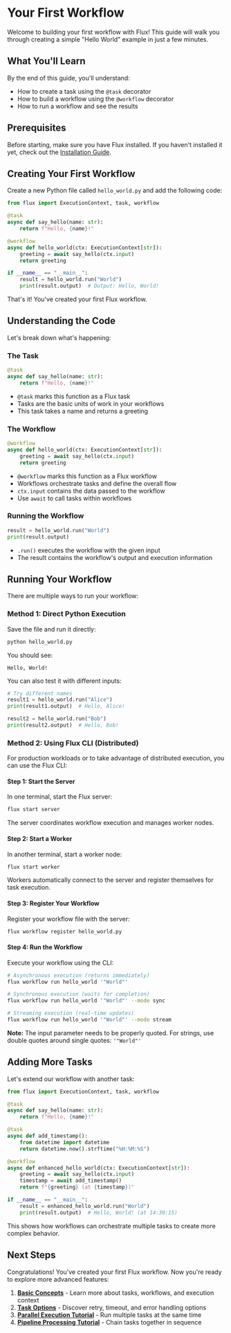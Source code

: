 # Your First Workflow

Welcome to building your first workflow with Flux! This guide will walk you through creating a simple "Hello World" example in just a few minutes.

## What You'll Learn

By the end of this guide, you'll understand:
- How to create a task using the `@task` decorator
- How to build a workflow using the `@workflow` decorator
- How to run a workflow and see the results

## Prerequisites

Before starting, make sure you have Flux installed. If you haven't installed it yet, check out the [Installation Guide](installation.md).

## Creating Your First Workflow

Create a new Python file called `hello_world.py` and add the following code:

```python
from flux import ExecutionContext, task, workflow

@task
async def say_hello(name: str):
    return f"Hello, {name}!"

@workflow
async def hello_world(ctx: ExecutionContext[str]):
    greeting = await say_hello(ctx.input)
    return greeting

if __name__ == "__main__":
    result = hello_world.run("World")
    print(result.output)  # Output: Hello, World!
```

That's it! You've created your first Flux workflow.

## Understanding the Code

Let's break down what's happening:

### The Task
```python
@task
async def say_hello(name: str):
    return f"Hello, {name}!"
```
- `@task` marks this function as a Flux task
- Tasks are the basic units of work in your workflows
- This task takes a name and returns a greeting

### The Workflow
```python
@workflow
async def hello_world(ctx: ExecutionContext[str]):
    greeting = await say_hello(ctx.input)
    return greeting
```
- `@workflow` marks this function as a Flux workflow
- Workflows orchestrate tasks and define the overall flow
- `ctx.input` contains the data passed to the workflow
- Use `await` to call tasks within workflows

### Running the Workflow
```python
result = hello_world.run("World")
print(result.output)
```
- `.run()` executes the workflow with the given input
- The result contains the workflow's output and execution information

## Running Your Workflow

There are multiple ways to run your workflow:

### Method 1: Direct Python Execution

Save the file and run it directly:

```bash
python hello_world.py
```

You should see:
```
Hello, World!
```

You can also test it with different inputs:

```python
# Try different names
result1 = hello_world.run("Alice")
print(result1.output)  # Hello, Alice!

result2 = hello_world.run("Bob")
print(result2.output)  # Hello, Bob!
```

### Method 2: Using Flux CLI (Distributed)

For production workloads or to take advantage of distributed execution, you can use the Flux CLI:

#### Step 1: Start the Server
In one terminal, start the Flux server:

```bash
flux start server
```

The server coordinates workflow execution and manages worker nodes.

#### Step 2: Start a Worker
In another terminal, start a worker node:

```bash
flux start worker
```

Workers automatically connect to the server and register themselves for task execution.

#### Step 3: Register Your Workflow
Register your workflow file with the server:

```bash
flux workflow register hello_world.py
```

#### Step 4: Run the Workflow
Execute your workflow using the CLI:

```bash
# Asynchronous execution (returns immediately)
flux workflow run hello_world '"World"'

# Synchronous execution (waits for completion)
flux workflow run hello_world '"World"' --mode sync

# Streaming execution (real-time updates)
flux workflow run hello_world '"World"' --mode stream
```

**Note:** The input parameter needs to be properly quoted. For strings, use double quotes around single quotes: `'"World"'`

## Adding More Tasks

Let's extend our workflow with another task:

```python
from flux import ExecutionContext, task, workflow

@task
async def say_hello(name: str):
    return f"Hello, {name}!"

@task
async def add_timestamp():
    from datetime import datetime
    return datetime.now().strftime("%H:%M:%S")

@workflow
async def enhanced_hello_world(ctx: ExecutionContext[str]):
    greeting = await say_hello(ctx.input)
    timestamp = await add_timestamp()
    return f"{greeting} (at {timestamp})"

if __name__ == "__main__":
    result = enhanced_hello_world.run("World")
    print(result.output)  # Hello, World! (at 14:30:15)
```

This shows how workflows can orchestrate multiple tasks to create more complex behavior.

## Next Steps

Congratulations! You've created your first Flux workflow. Now you're ready to explore more advanced features:

1. **[Basic Concepts](basic-concepts.md)** - Learn more about tasks, workflows, and execution context
2. **[Task Options](task-options.md)** - Discover retry, timeout, and error handling options
3. **[Parallel Execution Tutorial](tutorials/parallel-execution.md)** - Run multiple tasks at the same time
4. **[Pipeline Processing Tutorial](tutorials/pipeline-processing.md)** - Chain tasks together in sequence
